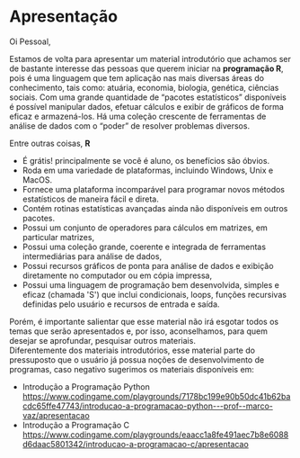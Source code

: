 # Apresentação

Oi Pessoal,

Estamos de volta para apresentar um material introdutório que achamos ser de bastante interesse das pessoas que querem iniciar na <b>programação R</b>, pois é uma linguagem que tem aplicação nas mais diversas áreas do conhecimento, tais como: atuária, economia, biologia, genética, ciências sociais. 
Com uma grande quantidade de “pacotes estatísticos” disponíveis é possível manipular dados, efetuar cálculos e exibir de gráficos de forma eficaz e armazená-los. Há uma coleção crescente de ferramentas de análise de dados com o “poder” de resolver problemas diversos. 

Entre outras coisas, <b>R</b> 
+ É grátis! principalmente se você é aluno, os benefícios são óbvios.
+ Roda em uma variedade de plataformas, incluindo Windows, Unix e MacOS.
+ Fornece uma plataforma incomparável para programar novos métodos estatísticos de maneira fácil e direta.
+ Contém rotinas estatísticas avançadas ainda não disponíveis em outros pacotes.
+ Possui um conjunto de operadores para cálculos em matrizes, em particular matrizes,
+ Possui uma coleção grande, coerente e integrada de ferramentas intermediárias para análise de dados,
+ Possui recursos gráficos de ponta para análise de dados e exibição diretamente no computador ou em cópia impressa,
+ Possui uma linguagem de programação bem desenvolvida, simples e eficaz (chamada 'S') que inclui
condicionais, loops, funções recursivas definidas pelo usuário e recursos de entrada e saída. <br>

Porém, é importante salientar que esse material não irá esgotar todos os temas que serão apresentados e, por isso, aconselhamos, para quem desejar se aprofundar, pesquisar outros materiais.<br>
Diferentemente dos materiais introdutórios, esse material parte do pressuposto que o usuário já possua noções de desenvolvimento de programas, caso negativo sugerimos os materiais disponíveis em:</br>
+ Introdução a Programação Python </br>
https://www.codingame.com/playgrounds/7178bc199e90b50dc41b62bacdc65ffe47743/introducao-a-programacao-python---prof--marco-vaz/apresentacao
+ Introdução a Programação C </br>
https://www.codingame.com/playgrounds/eaacc1a8fe491aec7b8e6088d6daac5801342/introducao-a-programacao-c/apresentacao
